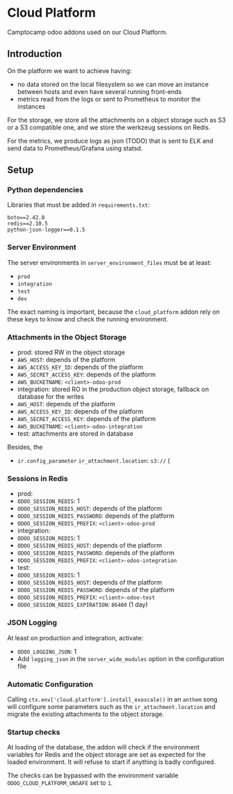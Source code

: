 # Cloud Platform

Camptocamp odoo addons used on our Cloud Platform.

## Introduction

On the platform we want to achieve having:

* no data stored on the local filesystem so we can move an instance
  between hosts and even have several running front-ends
* metrics read from the logs or sent to Prometheus to monitor the instances

For the storage, we store all the attachments on a object storage such as S3 or a S3 compatible one, and we store the werkzeug sessions on Redis.

For the metrics, we produce logs as json (TODO) that is sent
to ELK and send data to Prometheus/Grafana using statsd.

## Setup

### Python dependencies

Libraries that must be added in ``requirements.txt``:

```
boto==2.42.0
redis==2.10.5
python-json-logger==0.1.5
```

### Server Environment

The server environments in `server_environment_files` must be at least:

* `prod`
* `integration`
* `test`
* `dev`

The exact naming is important, because the `cloud_platform` addon rely on these keys to know and check the running environment.


### Attachments in the Object Storage

* prod: stored RW in the object storage
 * `AWS_HOST`: depends of the platform
 * `AWS_ACCESS_KEY_ID`: depends of the platform
 * `AWS_SECRET_ACCESS_KEY`: depends of the platform
 * `AWS_BUCKETNAME`: `<client>-odoo-prod`
* integration: stored RO in the production object storage, fallback
  on database for the writes
 * `AWS_HOST`: depends of the platform
 * `AWS_ACCESS_KEY_ID`: depends of the platform
 * `AWS_SECRET_ACCESS_KEY`: depends of the platform
 * `AWS_BUCKETNAME`: `<client>-odoo-integration`
* test: attachments are stored in database

Besides, the 
 * `ir.config_parameter` `ir_attachment.location`: `s3://` (

### Sessions in Redis

* prod:
 * `ODOO_SESSION_REDIS`: 1
 * `ODOO_SESSION_REDIS_HOST`: depends of the platform
 * `ODOO_SESSION_REDIS_PASSWORD`: depends of the platform
 * `ODOO_SESSION_REDIS_PREFIX`: `<client>-odoo-prod`
* integration:
 * `ODOO_SESSION_REDIS`: 1
 * `ODOO_SESSION_REDIS_HOST`: depends of the platform
 * `ODOO_SESSION_REDIS_PASSWORD`: depends of the platform
 * `ODOO_SESSION_REDIS_PREFIX`: `<client>-odoo-integration`
* test:
 * `ODOO_SESSION_REDIS`: 1
 * `ODOO_SESSION_REDIS_HOST`: depends of the platform
 * `ODOO_SESSION_REDIS_PASSWORD`: depends of the platform
 * `ODOO_SESSION_REDIS_PREFIX`: `<client>-odoo-test`
 * `ODOO_SESSION_REDIS_EXPIRATION`: `86400` (1 day)

### JSON Logging

At least on production and integration, activate:
* `ODOO_LOGGING_JSON`: 1
* Add ``logging_json`` in the ``server_wide_modules`` option in the
  configuration file

### Automatic Configuration

Calling `ctx.env['cloud.platform'].install_exoscale()` in an
`anthem` song will configure some parameters such as the
`ir_attachment.location` and migrate the existing attachments to the
object storage.


### Startup checks

At loading of the database, the addon will check if the environment variables
for Redis and the object storage are set as expected for the loaded
environment. It will refuse to start if anything is badly configured.

The checks can be bypassed with the environment variable
`ODOO_CLOUD_PLATFORM_UNSAFE` set to `1`.
